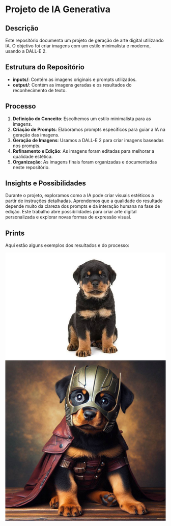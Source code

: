 # Projeto de IA Generativa

## Descrição
Este repositório documenta um projeto de geração de arte digital utilizando IA. O objetivo foi criar imagens com um estilo minimalista e moderno, usando a DALL-E 2.

## Estrutura do Repositório
- **inputs/**: Contém as imagens originais e prompts utilizados.
- **output/**: Contém as imagens geradas e os resultados do reconhecimento de texto.

## Processo
1. **Definição do Conceito**: Escolhemos um estilo minimalista para as imagens.
2. **Criação de Prompts**: Elaboramos prompts específicos para guiar a IA na geração das imagens.
3. **Geração de Imagens**: Usamos a DALL-E 2 para criar imagens baseadas nos prompts.
4. **Refinamento e Edição**: As imagens foram editadas para melhorar a qualidade estética.
5. **Organização**: As imagens finais foram organizadas e documentadas neste repositório.

## Insights e Possibilidades
Durante o projeto, exploramos como a IA pode criar visuais estéticos a partir de instruções detalhadas. Aprendemos que a qualidade do resultado depende muito da clareza dos prompts e da interação humana na fase de edição. Este trabalho abre possibilidades para criar arte digital personalizada e explorar novas formas de expressão visual.

## Prints
Aqui estão alguns exemplos dos resultados e do processo:

![Exemplo de Imagem](https://github.com/manuel2511/Dio/blob/main/imputs/images.jpeg)
![Imagem Final](https://github.com/manuel2511/Dio/blob/main/output/image3.png)
